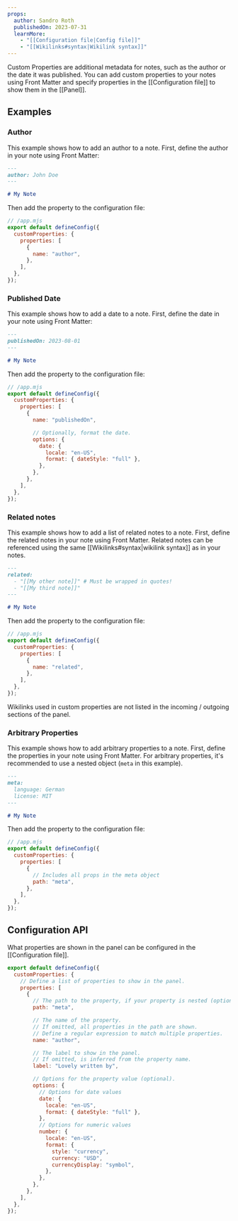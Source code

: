 ```yaml
---
props:
  author: Sandro Roth
  publishedOn: 2023-07-31
  learnMore:
    - "[[Configuration file|Config file]]"
    - "[[Wikilinks#syntax|Wikilink syntax]]"
---
```


Custom Properties are additional metadata for notes, such as the author or the date it was published.
You can add custom properties to your notes using Front Matter and specify properties in the [[Configuration file]] to show them in the [[Panel]].

## Examples

### Author

This example shows how to add an author to a note. First, define the author in your note using Front Matter:

```md
---
author: John Doe
---

# My Note
```

Then add the property to the configuration file:

```js
// /app.mjs
export default defineConfig({
  customProperties: {
    properties: [
      {
        name: "author",
      },
    ],
  },
});
```

### Published Date

This example shows how to add a date to a note. First, define the date in your note using Front Matter:

```md
---
publishedOn: 2023-08-01
---

# My Note
```

Then add the property to the configuration file:

```js
// /app.mjs
export default defineConfig({
  customProperties: {
    properties: [
      {
        name: "publishedOn",

        // Optionally, format the date.
        options: {
          date: {
            locale: "en-US",
            format: { dateStyle: "full" },
          },
        },
      },
    ],
  },
});
```

### Related notes

This example shows how to add a list of related notes to a note. First, define the related notes in your note using Front Matter.
Related notes can be referenced using the same [[Wikilinks#syntax|wikilink syntax]] as in your notes.

```md
---
related:
  - "[[My other note]]" # Must be wrapped in quotes!
  - "[[My third note]]"
---

# My Note
```

Then add the property to the configuration file:

```js
// /app.mjs
export default defineConfig({
  customProperties: {
    properties: [
      {
        name: "related",
      },
    ],
  },
});
```

Wikilinks used in custom properties are not listed in the incoming / outgoing sections of the panel.

### Arbitrary Properties

This example shows how to add arbitrary properties to a note. First, define the properties in your note using Front Matter.
For arbitrary properties, it's recommended to use a nested object (`meta` in this example).

```md
---
meta:
  language: German
  license: MIT
---

# My Note
```

Then add the property to the configuration file:

```js
// /app.mjs
export default defineConfig({
  customProperties: {
    properties: [
      {
        // Includes all props in the meta object
        path: "meta",
      },
    ],
  },
});
```

## Configuration API

What properties are shown in the panel can be configured in the [[Configuration file]].

```js
export default defineConfig({
  customProperties: {
    // Define a list of properties to show in the panel.
    properties: [
      {
        // The path to the property, if your property is nested (optional).
        path: "meta",

        // The name of the property.
        // If omitted, all properties in the path are shown.
        // Define a regular expression to match multiple properties.
        name: "author",

        // The label to show in the panel.
        // If omitted, is inferred from the property name.
        label: "Lovely written by",

        // Options for the property value (optional).
        options: {
          // Options for date values
          date: {
            locale: "en-US",
            format: { dateStyle: "full" },
          },
          // Options for numeric values
          number: {
            locale: "en-US",
            format: {
              style: "currency",
              currency: "USD",
              currencyDisplay: "symbol",
            },
          },
        },
      },
    ],
  },
});
```
